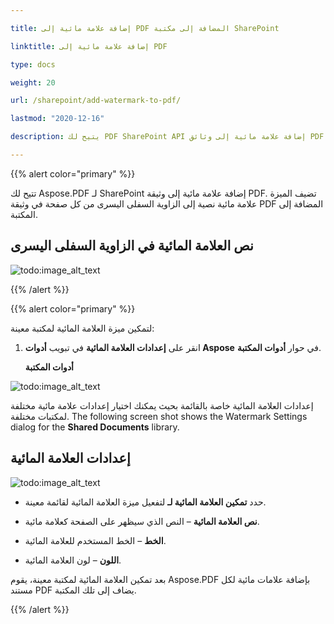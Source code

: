 ```yaml
---

title: إضافة علامة مائية إلى PDF المضافة إلى مكتبة SharePoint

linktitle: إضافة علامة مائية إلى PDF

type: docs

weight: 20

url: /sharepoint/add-watermark-to-pdf/

lastmod: "2020-12-16"

description: يتيح لك PDF SharePoint API إضافة علامة مائية إلى وثائق PDF المضافة إلى المكتبة.

---
```




{{% alert color="primary" %}}



تتيح لك Aspose.PDF لـ SharePoint إضافة علامة مائية إلى وثيقة PDF. تضيف الميزة علامة مائية نصية إلى الزاوية السفلى اليسرى من كل صفحة في وثيقة PDF المضافة إلى المكتبة.



## **نص العلامة المائية في الزاوية السفلى اليسرى**



![todo:image_alt_text](add-watermark-to-pdf_1.jpg)



{{% /alert %}}



{{% alert color="primary" %}}



لتمكين ميزة العلامة المائية لمكتبة معينة:



1. انقر على **إعدادات العلامة المائية** في تبويب **أدوات Aspose** في حوار **أدوات المكتبة**.



   **أدوات المكتبة**



![todo:image_alt_text](add-watermark-to-pdf_2.jpg)



إعدادات العلامة المائية خاصة بالقائمة بحيث يمكنك اختيار إعدادات علامة مائية مختلفة لمكتبات مختلفة. The following screen shot shows the Watermark Settings dialog for the **Shared Documents** library.

## **إعدادات العلامة المائية**

![todo:image_alt_text](add-watermark-to-pdf_3.jpg)

- حدد **تمكين العلامة المائية لـ** لتفعيل ميزة العلامة المائية لقائمة معينة.

- **نص العلامة المائية** – النص الذي سيظهر على الصفحة كعلامة مائية.

- **الخط** – الخط المستخدم للعلامة المائية.

- **اللون** – لون العلامة المائية.

بعد تمكين العلامة المائية لمكتبة معينة، يقوم Aspose.PDF بإضافة علامات مائية لكل مستند PDF يضاف إلى تلك المكتبة.

{{% /alert %}}